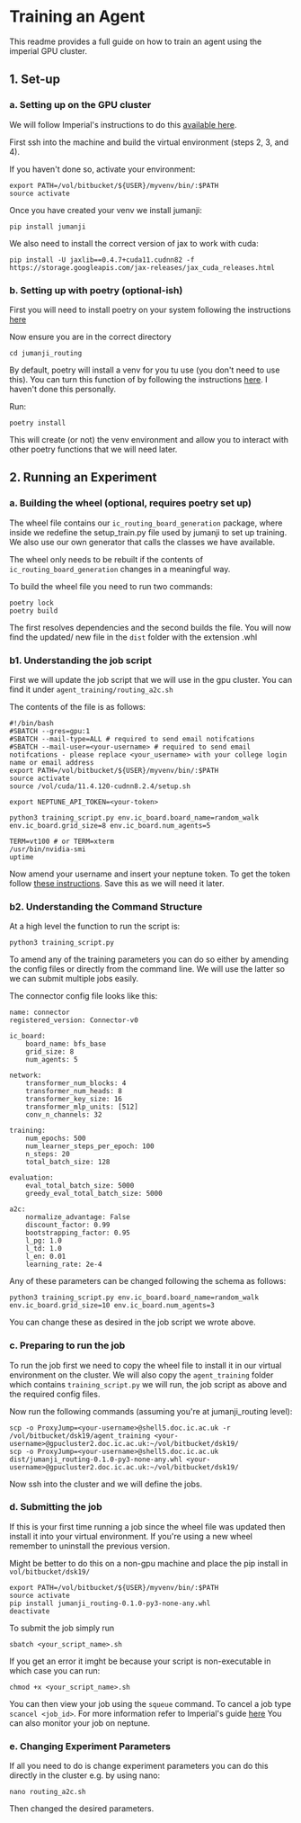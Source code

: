 # Training an Agent
This readme provides a full guide on how to train an agent using the imperial GPU cluster.

## 1. Set-up
### a. Setting up on the GPU cluster
We will follow Imperial's instructions to do this [available here](https://www.imperial.ac.uk/computing/people/csg/guides/hpcomputing/gpucluster/).

First ssh into the machine and build the virtual environment (steps 2, 3, and 4).

If you haven't done so, activate your environment:
```shell
export PATH=/vol/bitbucket/${USER}/myvenv/bin/:$PATH
source activate
```

Once you have created your venv we install jumanji:
```shell
pip install jumanji
```

We also need to install the correct version of jax to work with cuda:

```shell
pip install -U jaxlib==0.4.7+cuda11.cudnn82 -f https://storage.googleapis.com/jax-releases/jax_cuda_releases.html
```

### b. Setting up with poetry (optional-ish)
First you will need to install poetry on your system following the instructions [here](https://python-poetry.org/docs/)

Now ensure you are in the correct directory
```shell
cd jumanji_routing
```
By default, poetry will install a venv for you tu use (you don't need to use this). 
You can turn this function of by following the instructions [here](https://python-poetry.org/docs/configuration/).
I haven't done this personally.

Run:
```shell
poetry install 
```
This will create (or not) the venv environment and allow you to interact with other poetry functions that we will need later.

## 2. Running an Experiment

### a. Building the wheel (optional, requires poetry set up)
The wheel file contains our `ic_routing_board_generation` package, where inside we redefine the setup_train.py file used by jumanji to set up training. 
We also use our own generator that calls the classes we have available.

The wheel only needs to be rebuilt if the contents of `ic_routing_board_generation` changes in a meaningful way.

To build the wheel file you need to run two commands:
```shell
poetry lock
poetry build
```
The first resolves dependencies and the second builds the file. 
You will now find the updated/ new file in the `dist` folder with the extension .whl

### b1. Understanding the job script
First we will update the job script that we will use in the gpu cluster. You can find it under `agent_training/routing_a2c.sh`

The contents of the file is as follows:

```text
#!/bin/bash
#SBATCH --gres=gpu:1
#SBATCH --mail-type=ALL # required to send email notifcations
#SBATCH --mail-user=<your-username> # required to send email notifcations - please replace <your_username> with your college login name or email address
export PATH=/vol/bitbucket/${USER}/myvenv/bin/:$PATH
source activate
source /vol/cuda/11.4.120-cudnn8.2.4/setup.sh

export NEPTUNE_API_TOKEN=<your-token>

python3 training_script.py env.ic_board.board_name=random_walk env.ic_board.grid_size=8 env.ic_board.num_agents=5

TERM=vt100 # or TERM=xterm
/usr/bin/nvidia-smi
uptime
```
Now amend your username and insert your neptune token. To get the token follow [these instructions](https://docs.google.com/document/d/1CLICbvtXWX650C3QUi-VeR0-zWvFvPCWMIoatXJguas/edit).
Save this as we will need it later.

### b2. Understanding the Command Structure
At a high level the function to run the script is:
```shell
python3 training_script.py
```
To amend any of the training parameters you can do so either by amending the config files or directly from the command line.
We will use the latter so we can submit multiple jobs easily.

The connector config file looks like this:
```text
name: connector
registered_version: Connector-v0

ic_board:
    board_name: bfs_base
    grid_size: 8
    num_agents: 5

network:
    transformer_num_blocks: 4
    transformer_num_heads: 8
    transformer_key_size: 16
    transformer_mlp_units: [512]
    conv_n_channels: 32

training:
    num_epochs: 500
    num_learner_steps_per_epoch: 100
    n_steps: 20
    total_batch_size: 128

evaluation:
    eval_total_batch_size: 5000
    greedy_eval_total_batch_size: 5000

a2c:
    normalize_advantage: False
    discount_factor: 0.99
    bootstrapping_factor: 0.95
    l_pg: 1.0
    l_td: 1.0
    l_en: 0.01
    learning_rate: 2e-4
```

Any of these parameters can be changed following the schema as follows:
```shell
python3 training_script.py env.ic_board.board_name=random_walk env.ic_board.grid_size=10 env.ic_board.num_agents=3
```
You can change these as desired in the job script we wrote above.

### c. Preparing to run the job
To run the job first we need to copy the wheel file to install it in our virtual environment on the cluster.
We will also copy the `agent_training` folder which contains `training_script.py` we will run, the job script as above and the required config files.

Now run the following commands (assuming you're at jumanji_routing level):
```shell
scp -o ProxyJump=<your-username>@shell5.doc.ic.ac.uk -r /vol/bitbucket/dsk19/agent_training <your-username>@gpucluster2.doc.ic.ac.uk:~/vol/bitbucket/dsk19/
scp -o ProxyJump=<your-username>@shell5.doc.ic.ac.uk dist/jumanji_routing-0.1.0-py3-none-any.whl <your-username>@gpucluster2.doc.ic.ac.uk:~/vol/bitbucket/dsk19/
```

Now ssh into the cluster and we will define the jobs.

### d. Submitting the job 
If this is your first time running a job since the wheel file was updated then install it into your virtual environment.
If you're using a new wheel remember to uninstall the previous version.

Might be better to do this on a non-gpu machine and place the pip install in `vol/bitbucket/dsk19/`
```shell
export PATH=/vol/bitbucket/${USER}/myvenv/bin/:$PATH
source activate
pip install jumanji_routing-0.1.0-py3-none-any.whl 
deactivate
```

To submit the job simply run 
```shell
sbatch <your_script_name>.sh
```

If you get an error it imght be because your script is non-executable in which case you can run:
```shell
chmod +x <your_script_name>.sh
```
You can then view your job using the `squeue` command. To cancel a job type `scancel <job_id>`. For more information 
refer to Imperial's guide [here](https://python-poetry.org/docs/configuration/)
You can also monitor your job on neptune.

### e. Changing Experiment Parameters
If all you need to do is change experiment parameters you can do this directly in the cluster e.g. by using nano:
```shell
nano routing_a2c.sh
```
Then changed the desired parameters. 
